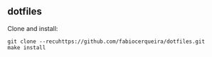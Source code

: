 dotfiles
--------

Clone and install:

    git clone --recuhttps://github.com/fabiocerqueira/dotfiles.git
    make install
